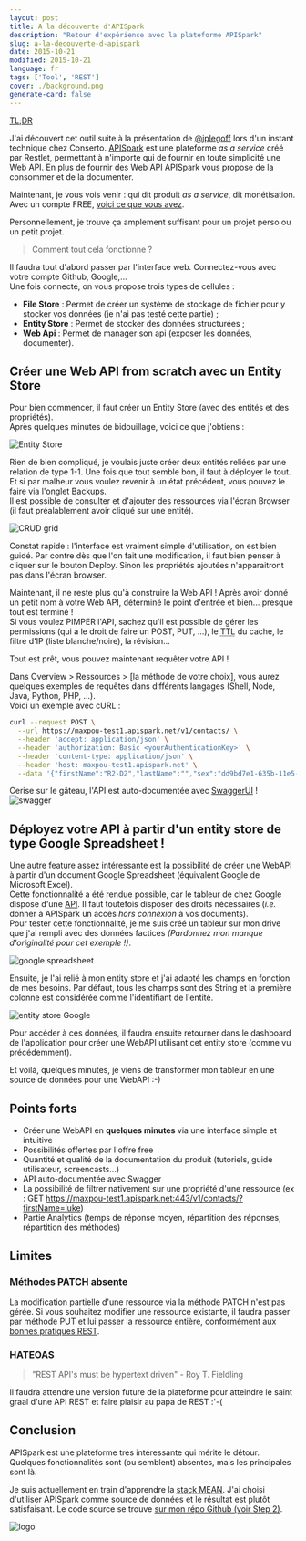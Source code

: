 ```yaml
---
layout: post
title: A la découverte d'APISpark
description: "Retour d'expérience avec la plateforme APISpark"
slug: a-la-decouverte-d-apispark
date: 2015-10-21
modified: 2015-10-21
language: fr
tags: ['Tool', 'REST']
cover: ./background.png
generate-card: false
---
```


[TL;DR](#points-forts)

J'ai découvert cet outil suite à la présentation de [@jplegoff](https://twitter.com/jplegoff) lors
d'un instant technique chez Conserto. [APISpark](http://restlet.com/products/apispark/) est une
plateforme _as a service_ créé par Restlet, permettant à n'importe qui de fournir en toute
simplicité une Web API. En plus de fournir des Web API APISpark vous propose de la consommer et de
la documenter.

Maintenant, je vous vois venir : qui dit produit _as a service_, dit monétisation. Avec un compte
FREE, [voici ce que vous avez](http://restlet.com/products/apispark/#pricing).

Personnellement, je trouve ça amplement suffisant pour un projet perso ou un petit projet.

> Comment tout cela fonctionne ?

Il faudra tout d'abord passer par l'interface web. Connectez-vous avec votre compte Github,
Google,...  
Une fois connecté, on vous propose trois types de cellules :

- **File Store** : Permet de créer un système de stockage de fichier pour y stocker vos données (je
  n'ai pas testé cette partie) ;
- **Entity Store** : Permet de stocker des données structurées ;
- **Web Api** : Permet de manager son api (exposer les données, documenter).

## Créer une Web API from scratch avec un Entity Store

Pour bien commencer, il faut créer un Entity Store (avec des entités et des propriétés).  
Après quelques minutes de bidouillage, voici ce que j'obtiens :

![Entity Store](./entityStore.PNG)

Rien de bien compliqué, je voulais juste créer deux entités reliées par une relation de type 1-1.
Une fois que tout semble bon, il faut à déployer le tout. Et si par malheur vous voulez revenir à un
état précédent, vous pouvez le faire via l'onglet Backups.  
Il est possible de consulter et d'ajouter des ressources via l'écran Browser (il faut préalablement
avoir cliqué sur une entité).

![CRUD grid](./crud-grid.PNG)

Constat rapide : l'interface est vraiment simple d'utilisation, on est bien guidé. Par contre dès
que l'on fait une modification, il faut bien penser à cliquer sur le bouton Deploy. Sinon les
propriétés ajoutées n'apparaitront pas dans l'écran browser.

Maintenant, il ne reste plus qu'à construire la Web API ! Après avoir donné un petit nom à votre Web
API, déterminé le point d'entrée et bien... presque tout est terminé !  
Si vous voulez PIMPER l'API, sachez qu'il est possible de gérer les permissions (qui a le droit de
faire un POST, PUT, ...), le <abbr title="Time To Live">TTL</abbr> du cache, le filtre d'IP (liste
blanche/noire), la révision...

Tout est prêt, vous pouvez maintenant requêter votre API !

Dans Overview > Ressources > [la méthode de votre choix], vous aurez quelques exemples de requêtes
dans différents langages (Shell, Node, Java, Python, PHP, ...).  
Voici un exemple avec cURL :

```bash
curl --request POST \
  --url https://maxpou-test1.apispark.net/v1/contacts/ \
  --header 'accept: application/json' \
  --header 'authorization: Basic <yourAuthenticationKey>' \
  --header 'content-type: application/json' \
  --header 'host: maxpou-test1.apispark.net' \
  --data '{"firstName":"R2-D2","lastName":"","sex":"dd9bd7e1-635b-11e5-8997-49a8ffa9b046"}'
```

Cerise sur le gâteau, l'API est auto-documentée avec [SwaggerUI](http://swagger.io/) !
![swagger](./swagger.PNG)

## Déployez votre API à partir d'un entity store de type Google Spreadsheet !

Une autre feature assez intéressante est la possibilité de créer une WebAPI à partir d'un document
Google Spreadsheet (équivalent Google de Microsoft Excel).  
Cette fonctionnalité a été rendue possible, car le tableur de chez Google dispose d'une
[API](https://developers.google.com/google-apps/spreadsheets/index). Il faut toutefois disposer des
droits nécessaires (_i.e._ donner à APISpark un accès _hors connexion_ à vos documents).  
Pour tester cette fonctionnalité, je me suis créé un tableur sur mon drive que j'ai rempli avec des
données factices _(Pardonnez mon manque d'originalité pour cet exemple !)_.

![google spreadsheet](./google-spreadsheet.PNG)

Ensuite, je l'ai relié à mon entity store et j'ai adapté les champs en fonction de mes besoins. Par
défaut, tous les champs sont des String et la première colonne est considérée comme l'identifiant de
l'entité.

![entity store Google](./entityStoreGoogle.PNG)

Pour accéder à ces données, il faudra ensuite retourner dans le dashboard de l'application pour
créer une WebAPI utilisant cet entity store (comme vu précédemment).

Et voilà, quelques minutes, je viens de transformer mon tableur en une source de données pour une
WebAPI :-)

## Points forts

- Créer une WebAPI en **quelques minutes** via une interface simple et intuitive
- Possibilités offertes par l'offre free
- Quantité et qualité de la documentation du produit (tutoriels, guide utilisateur, screencasts...)
- API auto-documentée avec Swagger
- La possibilité de filtrer nativement sur une propriété d'une ressource (ex : GET
  https://maxpou-test1.apispark.net:443/v1/contacts/?firstName=luke)
- Partie Analytics (temps de réponse moyen, répartition des réponses, répartition des méthodes)

## Limites

### Méthodes PATCH absente

La modification partielle d'une ressource via la méthode PATCH n'est pas gérée. Si vous souhaitez
modifier une ressource existante, il faudra passer par méthode PUT et lui passer la ressource
entière, conformément aux [bonnes pratiques REST](https://www.maxpou.fr/rest-crud/).

### HATEOAS

> "REST API's must be hypertext driven" - Roy T. Fieldling

Il faudra attendre une version future de la plateforme pour atteindre le saint graal d'une API REST
et faire plaisir au papa de REST :'-(

## Conclusion

APISpark est une plateforme très intéressante qui mérite le détour. Quelques fonctionnalités sont
(ou semblent) absentes, mais les principales sont là.

Je suis actuellement en train d'apprendre la <abbr title="MongoDB ExpressJS AngularJS NodeJS">stack
MEAN</abbr>. J'ai choisi d'utiliser APISpark comme source de données et le résultat est plutôt
satisfaisant. Le code source se trouve
[sur mon répo Github (voir Step 2)](https://github.com/maxpou/mean-apispark-beer).

![logo](./logo.png)
